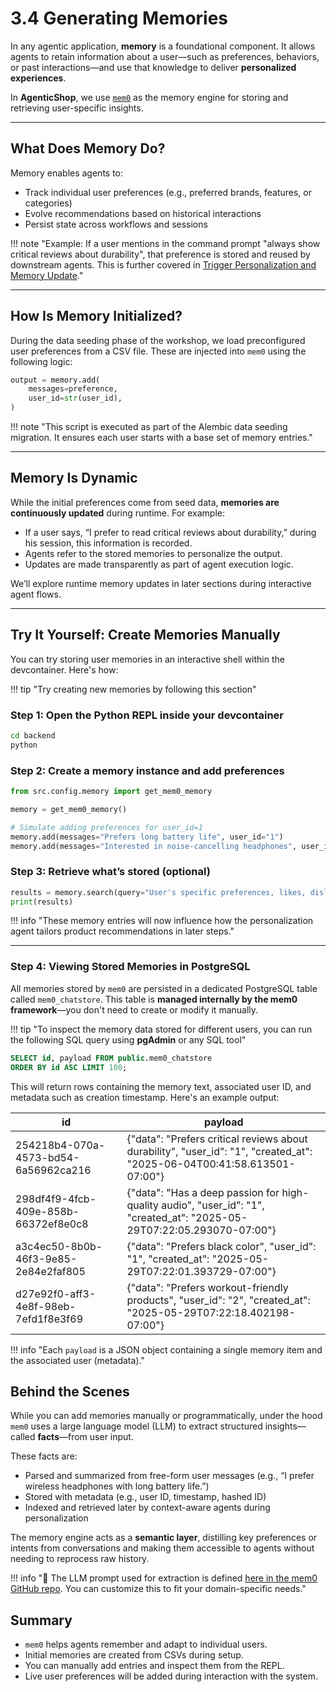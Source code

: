# 3.4 Generating Memories

In any agentic application, **memory** is a foundational component. It allows agents to retain information about a user—such as preferences, behaviors, or past interactions—and use that knowledge to deliver **personalized experiences**.

In **AgenticShop**, we use [`mem0`](https://github.com/mem0ai/mem0) as the memory engine for storing and retrieving user-specific insights.

---

## What Does Memory Do?

Memory enables agents to:

- Track individual user preferences (e.g., preferred brands, features, or categories)
- Evolve recommendations based on historical interactions
- Persist state across workflows and sessions

!!! note "Example: If a user mentions in the command prompt "always show critical reviews about durability", that preference is stored and reused by downstream agents. This is further covered in [Trigger Personalization and Memory Update](../04-Multi-Agent-Workflows/03-AgenticShop-Walkthrough.md#7-trigger-personalization-and-memory-update)."

---

## How Is Memory Initialized?

During the data seeding phase of the workshop, we load preconfigured user preferences from a CSV file. These are injected into `mem0` using the following logic:

```python
output = memory.add(
    messages=preference,
    user_id=str(user_id),
)
```

!!! note "This script is executed as part of the Alembic data seeding migration. It ensures each user starts with a base set of memory entries."

---

## Memory Is Dynamic

While the initial preferences come from seed data, **memories are continuously updated** during runtime. For example:

- If a user says, “I prefer to read critical reviews about durability,” during his session, this information is recorded.
- Agents refer to the stored memories to personalize the output.
- Updates are made transparently as part of agent execution logic.

We’ll explore runtime memory updates in later sections during interactive agent flows.

---

## Try It Yourself: Create Memories Manually

You can try storing user memories in an interactive shell within the devcontainer. Here's how:

!!! tip "Try creating new memories by following this section"

### Step 1: Open the Python REPL inside your devcontainer

```bash
cd backend
python
```

### Step 2: Create a memory instance and add preferences

```python
from src.config.memory import get_mem0_memory

memory = get_mem0_memory()

# Simulate adding preferences for user_id=1
memory.add(messages="Prefers long battery life", user_id="1")
memory.add(messages="Interested in noise-cancelling headphones", user_id="1")
```

### Step 3: Retrieve what’s stored (optional)

```python
results = memory.search(query="User's specific preferences, likes, dislikes, past interactions, and shopping behavior patterns?", user_id="1")
print(results)
```

!!! info "These memory entries will now influence how the personalization agent tailors product recommendations in later steps."

---

### ️Step 4: Viewing Stored Memories in PostgreSQL

All memories stored by `mem0` are persisted in a dedicated PostgreSQL table called `mem0_chatstore`. This table is **managed internally by the mem0 framework**—you don't need to create or modify it manually.

!!! tip "To inspect the memory data stored for different users, you can run the following SQL query using **pgAdmin** or any SQL tool"

```sql
SELECT id, payload FROM public.mem0_chatstore
ORDER BY id ASC LIMIT 100;
```

This will return rows containing the memory text, associated user ID, and metadata such as creation timestamp. Here's an example output:

| id                                    | payload                                                                                                                                                  |
|--------------------------------------|----------------------------------------------------------------------------------------------------------------------------------------------------------|
| 254218b4-070a-4573-bd54-6a56962ca216 | {"data": "Prefers critical reviews about durability", "user_id": "1", "created_at": "2025-06-04T00:41:58.613501-07:00"}                                  |
| 298df4f9-4fcb-409e-858b-66372ef8e0c8 | {"data": "Has a deep passion for high-quality audio", "user_id": "1", "created_at": "2025-05-29T07:22:05.293070-07:00"}                                  |
| a3c4ec50-8b0b-46f3-9e85-2e84e2faf805 | {"data": "Prefers black color", "user_id": "1", "created_at": "2025-05-29T07:22:01.393729-07:00"}                                                         |
| d27e92f0-aff3-4e8f-98eb-7efd1f8e3f69 | {"data": "Prefers workout-friendly products", "user_id": "2", "created_at": "2025-05-29T07:22:18.402198-07:00"}                                           |

!!! info "Each `payload` is a JSON object containing a single memory item and the associated user (metadata)."

## Behind the Scenes

While you can add memories manually or programmatically, under the hood `mem0` uses a large language model (LLM) to extract structured insights—called **facts**—from user input. 

These facts are:

- Parsed and summarized from free-form user messages (e.g., “I prefer wireless headphones with long battery life.”)
- Stored with metadata (e.g., user ID, timestamp, hashed ID)
- Indexed and retrieved later by context-aware agents during personalization

The memory engine acts as a **semantic layer**, distilling key preferences or intents from conversations and making them accessible to agents without needing to reprocess raw history.

!!! info "🧠 The LLM prompt used for extraction is defined [here in the mem0 GitHub repo](https://github.com/mem0ai/mem0/blob/main/mem0/configs/prompts.py). You can customize this to fit your domain-specific needs."

## Summary

- `mem0` helps agents remember and adapt to individual users.
- Initial memories are created from CSVs during setup.
- You can manually add entries and inspect them from the REPL.
- Live user preferences will be added during interaction with the system.
